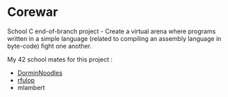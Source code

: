 # Corewar
School C end-of-branch project - Create a virtual arena where programs written in a simple language (related to compiling an assembly language in byte-code) fight one another.

My 42 school mates for this project : 
<ul>
  <li><a href="https://github.com/DorminNoodles/">DorminNoodles</a></li>
  <li><a href="https://github.com/rfulop/">rfulop</a></li>
  <li>mlambert</li>
</ul>
